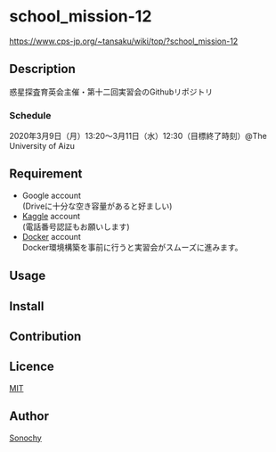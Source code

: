 school_mission-12
====

https://www.cps-jp.org/~tansaku/wiki/top/?school_mission-12

## Description
惑星探査育英会主催・第十二回実習会のGithubリポジトリ

### Schedule
2020年3月9日（月）13:20～3月11日（水）12:30（目標終了時刻）@The University of Aizu

<!--- ## Demo -->

## Requirement

- Google account  
  (Driveに十分な空き容量があると好ましい)  
- [Kaggle](https://www.kaggle.com/) account  
  (電話番号認証もお願いします)
- [Docker](https://www.docker.com/) account  
  Docker環境構築を事前に行うと実習会がスムーズに進みます。  
  



## Usage

## Install

## Contribution

## Licence

[MIT](https://github.com/UoA_school_mission-12/LICENCE)

## Author

[Sonochy](https://github.com/Sonochy)

